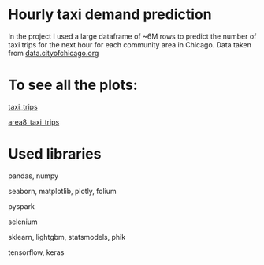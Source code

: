 # Hourly taxi demand prediction
In the project I used a large dataframe of ~6M rows to predict the number of taxi trips for the next hour for each community area in Chicago. Data taken from [data.cityofchicago.org](https://data.cityofchicago.org/Transportation/Taxi-Trips-2022/npd7-ywjz)

# To see all the plots:
[taxi_trips](https://nbviewer.org/github/vladislavziyangulov/workshop/blob/main/taxi_trips.ipynb)

[area8_taxi_trips](https://nbviewer.org/github/vladislavziyangulov/workshop/blob/ef11a22cc0b48b00eb1908e6791b8d56f2cbc54d/area8_taxi_trips.ipynb)

# Used libraries
pandas, numpy

seaborn, matplotlib, plotly, folium

pyspark

selenium

sklearn, lightgbm, statsmodels, phik

tensorflow, keras

